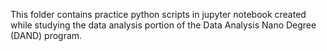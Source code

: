 This folder contains practice python scripts in jupyter notebook
created while studying the data analysis portion of the Data Analysis Nano
Degree (DAND) program.
